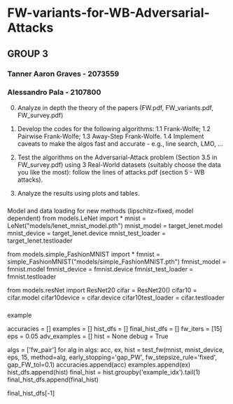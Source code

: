 # FW-variants-for-WB-Adversarial-Attacks

## GROUP 3
### Tanner Aaron Graves - 2073559
### Alessandro Pala - 2107800

0. Analyze in depth the theory of the papers (FW.pdf, FW_variants.pdf, FW_survey.pdf)

1. Develop the codes for the following algorithms:
1.1 Frank-Wolfe;
1.2 Pairwise Frank-Wolfe;
1.3 Away-Step Frank-Wolfe.
1.4 Implement caveats to make the algos fast and accurate - e.g., line search, LMO, ... 

2. Test the algorithms on the Adversarial-Attack problem  (Section 3.5 in FW_survey.pdf) using 3 Real-World datasets (suitably choose the data you like the most): follow the lines of attacks.pdf (section 5  - WB attacks).

3. Analyze the results using plots and tables.

### 
Model and data loading for new methods (lipschitz=fixed, model dependent)
from models.LeNet import *
mnist = LeNet("models/lenet_mnist_model.pth")
mnist_model = target_lenet.model
mnist_device = target_lenet.device
mnist_test_loader = target_lenet.testloader

from models.simple_FashionMNIST import *
fmnist = simple_FashionMNIST("models/simple_FashionMNIST.pth")
fmnist_model = fmnist.model
fmnist_device = fmnist.device
fmnist_test_loader = fmnist.testloader

from models.resNet import ResNet20
cifar = ResNet20()
cifar10 = cifar.model
cifar10device = cifar.device
cifar10test_loader = cifar.testloader


###
example

accuracies = []
examples = []
hist_dfs = []
final_hist_dfs = []
fw_iters = [15]
eps = 0.05
adv_examples = []
hist = None
debug = True

algs = ['fw_pair']
for alg in algs:
    acc, ex, hist = test_fw(mnist, mnist_device, eps, 15, method=alg, early_stopping='gap_PW', fw_stepsize_rule='fixed', gap_FW_tol=0.1)
    accuracies.append(acc)
    examples.append(ex)
    hist_dfs.append(hist)
    final_hist = hist.groupby('example_idx').tail(1)
    final_hist_dfs.append(final_hist)
  
final_hist_dfs[-1]
